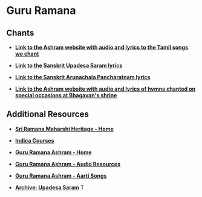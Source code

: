 # Guru Ramana

## Chants

- **[Link to the Ashram website with audio and lyrics to the Tamil songs we chant](https://www.sriramanamaharshi.org/resource_centre/audio/songs/)**
  
- **[Link to the Sanskrit Upadesa Saram lyrics](https://www.sriramanamaharshi.org/resource_centre/audio/upadesa-saram-lyrics-sanskrit/)**

- **[Link to the Sanskrit Arunachala Pancharatnam lyrics](https://www.sriramanamaharshi.org/resource_centre/audio/arunachala-pancharatnam-lyrics-sanskrit/)**

- **[Link to the Ashram website with audio and lyrics of hymns chanted on special occasions at Bhagavan's shrine](https://www.sriramanamaharshi.org/resource_centre/audio/hymns-shrine/)**

## Additional Resources

- **[Sri Ramana Maharshi Heritage - Home](https://www.srmh.org/index.html)**
  
- **[Indica Courses](https://indica.courses)**

- **[Guru Ramana Ashram - Home](https://www.gururamana.org/)**

- **[Guru Ramana Ashram - Audio Resources](https://www.gururamana.org/Resources/Audios/audios)**

- **[Guru Ramana Ashram - Aarti Songs](https://www.gururamana.org/Resources/Audios/aarti-songs)**

- **[Archive: Upadesa Saram](https://archive.arunachala.org/docs//collected-worm/upadesa-saram/)**
T
